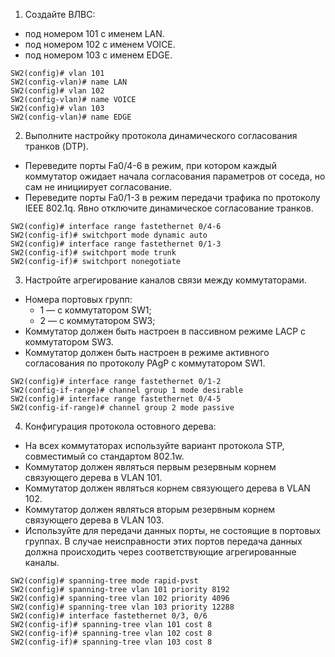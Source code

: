 1. Создайте ВЛВС: 
  - под номером 101 с именем LAN.
  - под номером 102 с именем VOICE.
  - под номером 103 с именем EDGE.
```
SW2(config)# vlan 101
SW2(config-vlan)# name LAN
SW2(config)# vlan 102
SW2(config-vlan)# name VOICE
SW2(config)# vlan 103
SW2(config-vlan)# name EDGE
```

2. Выполните настройку протокола динамического согласования транков (DTP). 
  - Переведите порты Fa0/4-6 в режим, при котором каждый коммутатор ожидает начала согласования параметров от соседа, но сам не инициирует согласование.
  - Переведите порты Fa0/1-3 в режим передачи трафика по протоколу IEEE 802.1q. Явно отключите динамическое согласование транков.
```
SW2(config)# interface range fastethernet 0/4-6
SW2(config-if)# switchport mode dynamic auto
SW2(config)# interface range fastethernet 0/1-3
SW2(config-if)# switchport mode trunk
SW2(config-if)# switchport nonegotiate
```
3. Настройте агрегирование каналов связи между коммутаторами.
  - Номера портовых групп: 
    - 1 — с коммутатором SW1;
    - 2 — с коммутатором SW3;
  - Коммутатор должен быть настроен в пассивном режиме LACP с коммутатором SW3.
  - Коммутатор должен быть настроен в режиме активного согласования по протоколу PAgP с коммутатором SW1.
```
SW2(config)# interface range fastethernet 0/1-2
SW2(config-if-range)# channel group 1 mode desirable
SW2(config)# interface range fastethernet 0/4-5
SW2(config-if-range)# channel group 2 mode passive
```
4. Конфигурация протокола остовного дерева:
  - На всех коммутаторах используйте вариант протокола STP, совместимый со стандартом 802.1w.
  - Коммутатор должен являться первым резервным корнем связующего дерева в VLAN 101.
  - Коммутатор должен являться корнем связующего дерева в VLAN 102.
  - Коммутатор должен являться вторым резервным корнем связующего дерева в VLAN 103.
  - Используйте для передачи данных порты, не состоящие в портовых группах. В случае неисправности этих портов передача данных должна происходить через соответствующие агрегированные каналы.
```
SW2(config)# spanning-tree mode rapid-pvst
SW2(config)# spanning-tree vlan 101 priority 8192
SW2(config)# spanning-tree vlan 102 priority 4096
SW2(config)# spanning-tree vlan 103 priority 12288
SW2(config)# interface fastethernet 0/3, 0/6
SW2(config-if)# spanning-tree vlan 101 cost 8
SW2(config-if)# spanning-tree vlan 102 cost 8
SW2(config-if)# spanning-tree vlan 103 cost 8
```
